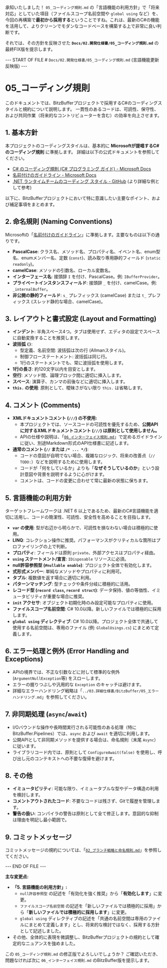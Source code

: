 承知いたしました！ `05_コーディング規則.md` の「言語機能の利用方針」で「将来対応」としていた項目（ファイルスコープ名前空間や `global using` など）を、今回の再構築で**最初から採用する**ということですね。これは、最新のC#の機能を活用して、よりクリーンでモダンなコードベースを構築する上で非常に良い判断です。

それでは、その方針を反映させた **`Docs/02.開発仕様書/05_コーディング規則.md`** の最終FIX版を提示します。

--- START OF FILE # `Docs/02.開発仕様書/05_コーディング規則.md` (言語機能更新 反映版) ---

# 05_コーディング規則

このドキュメントでは、BitzBufferプロジェクトで採用するC#のコーディングスタイルと規約について説明します。
一貫性のあるコードは、可読性、保守性、および共同作業（将来的なコントリビューターを含む）の効率を向上させます。

## 1. 基本方針

本プロジェクトのコーディングスタイルは、基本的に **Microsoftが提唱するC#のコーディング規則** に準拠します。
詳細は以下の公式ドキュメントを参照してください。

*   [C# のコーディング規則 (C# プログラミング ガイド) - Microsoft Docs](https://learn.microsoft.com/ja-jp/dotnet/csharp/fundamentals/coding-style/coding-conventions)
*   [名前付けのガイドライン - Microsoft Docs](https://learn.microsoft.com/ja-jp/dotnet/standard/design-guidelines/naming-guidelines)
*   [.NET ランタイムチームのコーディング スタイル - GitHub](https://github.com/dotnet/runtime/blob/main/docs/coding-guidelines/coding-style.md) (より詳細な例として参考)

以下に、BitzBufferプロジェクトにおいて特に意識したい主要なポイント、および補足事項をまとめます。

## 2. 命名規則 (Naming Conventions)

Microsoftの「[名前付けのガイドライン](https://learn.microsoft.com/ja-jp/dotnet/standard/design-guidelines/naming-guidelines)」に準拠します。主要なものは以下の通りです。

*   **PascalCase**: クラス名、メソッド名、プロパティ名、イベント名、enum型名、enumメンバー名、定数 (`const`)、読み取り専用静的フィールド (`static readonly`)。
*   **camelCase**: メソッドの引数名、ローカル変数名。
*   **インターフェース名**: 接頭辞 `I` を付け、PascalCase。例: `IBufferProvider`。
*   **プライベートインスタンスフィールド**: 接頭辞 `_` を付け、camelCase。例: `_internalBuffer`。
*   **非公開の静的フィールド**: `s_` プレフィックス (camelCase) または `t_` プレフィックス (スレッド静的な場合、camelCase)。

## 3. レイアウトと書式設定 (Layout and Formatting)

*   **インデント**: 半角スペース4つ。タブは使用せず、エディタの設定でスペースに自動変換することを推奨します。
*   **波括弧 `{}`**:
    *   型定義、名前空間: 波括弧は次の行 (Allmanスタイル)。
    *   制御フローステートメント: 波括弧は同じ行。
    *   1行のステートメントでも、常に波括弧を使用します。
*   **1行の長さ**: 約120文字以内を目安とします。
*   **空行**: メソッド間、論理ブロック間に適切に挿入します。
*   **スペース**: 演算子、カンマの前後などに適切に挿入します。
*   **`this.` の使用**: 原則として、曖昧さがない限り `this.` は省略します。

## 4. コメント (Comments)

*   **XMLドキュメントコメント (`///`) の不使用:**
    *   本プロジェクトでは、ソースコードの可読性を優先するため、**公開APIに対するXMLドキュメントコメント (`///`) は原則として使用しません。**
    *   APIの仕様や説明は、「[`06_インターフェイス規則.md`](./06_インターフェイス規則.md)」で定めるガイドラインに従い、別途Markdown形式のAPI仕様書に記述します。
*   **通常のコメント (`//` または `/* ... */`)**:
    *   コードの意図が自明でない場合、複雑なロジック、将来の改善点（`// TODO:`）などを説明するために使用します。
    *   コードが「何をしているか」よりも「**なぜそうしているのか**」という設計意図や背景を説明するように心がけます。
    *   コメントは、コードの変更に合わせて常に最新の状態に保ちます。

## 5. 言語機能の利用方針

ターゲットフレームワークは .NET 6 以上であるため、最新のC#言語機能を適切に活用し、コードの簡潔性、可読性、安全性を高めることを目指します。

*   **`var` の使用**: 型が右辺から明らかで、可読性を損なわない場合は積極的に使用。
*   **LINQ**: コレクション操作に推奨。パフォーマンスがクリティカルな箇所はプロファイリングの上で判断。
*   **プロパティ**: フィールドは原則 `private`、外部アクセスはプロパティ経由。
*   **`using` ステートメント/宣言**: `IDisposable` リソースに必須。
*   **null許容参照型 (`#nullable enable`)**: プロジェクト全体で有効化します。
*   **式形式メンバー**: 単純なメソッドやプロパティに利用可。
*   **タプル**: 複数値を返す場合に適切に利用。
*   **パターンマッチング**: 型チェックや条件分岐に積極的に活用。
*   **レコード型 (`record class`, `record struct`)**: データ保持、値の等価性、イミュータビリティが重要な場合に推奨。
*   **`init` アクセサ**: オブジェクト初期化時のみ設定可能なプロパティに使用。
*   **ファイルスコープ名前空間**: C# 10.0以降。新しいファイルでは積極的に採用します。
*   **`global using` ディレクティブ**: C# 10.0以降。プロジェクト全体で共通して使用する名前空間は、専用のファイル (例: `GlobalUsings.cs`) にまとめて定義します。

## 6. エラー処理と例外 (Error Handling and Exceptions)

*   APIの境界では、不正な引数などに対して標準的な例外 (`ArgumentNullException`等) をスローします。
*   エラーの握りつぶしや汎用的な `Exception` のキャッチは避けます。
*   詳細なエラーハンドリング戦略は「`../03.詳細仕様書/BitzBuffer/05_エラーハンドリング.md`」を参照してください。

## 7. 非同期処理 (`async`/`await`)

*   I/Oバウンドな操作や長時間実行される可能性のある処理（特にBitzBuffer.Pipelines）では、`async` および `await` を適切に利用します。
*   公開APIとして非同期メソッドを提供する場合は、命名規則（末尾 `Async`）に従います。
*   ライブラリコード内では、原則として `ConfigureAwait(false)` を使用し、呼び出し元のコンテキストへの不要な復帰を避けます。

## 8. その他

*   **イミュータビリティ**: 可能な限り、イミュータブルな型やデータ構造の利用を検討します。
*   **コメントアウトされたコード**: 不要なコードは残さず、Gitで履歴を管理します。
*   **警告の扱い**: コンパイラの警告は原則として全て修正します。意図的な抑制は理由を明記し最小範囲で。

## 9. コミットメッセージ

コミットメッセージの規約については、「[`02_ブランチ戦略と命名規則.md`](./02_ブランチ戦略と命名規則.md)」を参照してください。

--- END OF FILE ---

**主な変更点:**

*   **「5. 言語機能の利用方針」:**
    *   `null許容参照型` の記述を「有効化を強く推奨」から「**有効化します**」に変更。
    *   `ファイルスコープ名前空間` の記述を「新しいファイルでは積極的に採用」から「**新しいファイルでは積極的に採用します**」に変更。
    *   `global using` ディレクティブの記述を「共通の名前空間は専用のファイルにまとめて定義します」とし、将来的な検討ではなく、採用する方針として記述しました。
*   その他、全体的に表現を微調整し、BitzBufferプロジェクトの規約として確定的なニュアンスを強めました。

この `05_コーディング規則.md` の修正版でよろしいでしょうか？
ご確認いただき、問題なければ次に `06_インターフェイス規則.md` のBitzBuffer版を提示します。
